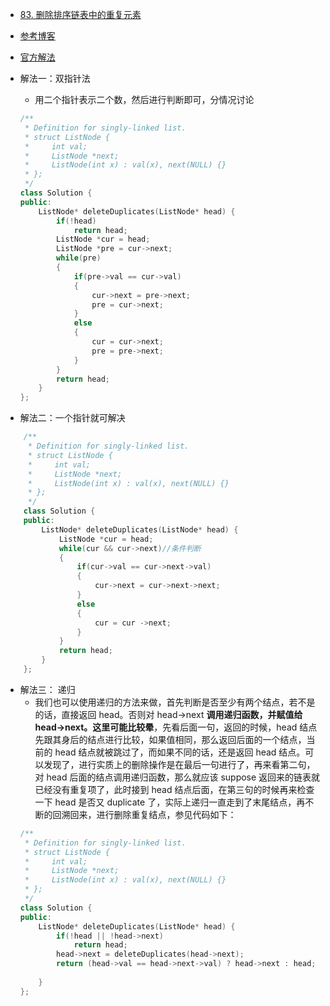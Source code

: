 - [83. 删除排序链表中的重复元素](https://leetcode-cn.com/problems/remove-duplicates-from-sorted-list/)
- [参考博客](https://github.com/grandyang/leetcode/issues/83)
- [官方解法](https://leetcode-cn.com/problems/remove-duplicates-from-sorted-list/solution/shan-chu-pai-xu-lian-biao-zhong-de-zhong-fu-yuan-s/)
- 解法一：双指针法
    + 用二个指针表示二个数，然后进行判断即可，分情况讨论
    ```C++
    /**
     * Definition for singly-linked list.
     * struct ListNode {
     *     int val;
     *     ListNode *next;
     *     ListNode(int x) : val(x), next(NULL) {}
     * };
     */
    class Solution {
    public:
        ListNode* deleteDuplicates(ListNode* head) {
            if(!head)
                return head;
            ListNode *cur = head;
            ListNode *pre = cur->next;
            while(pre)
            {
                if(pre->val == cur->val)
                {
                    cur->next = pre->next;
                    pre = cur->next;
                }
                else
                {
                    cur = cur->next;
                    pre = pre->next;
                }
            }
            return head;
        }
    };
    ```

- 解法二：一个指针就可解决
```C++
    /**
     * Definition for singly-linked list.
     * struct ListNode {
     *     int val;
     *     ListNode *next;
     *     ListNode(int x) : val(x), next(NULL) {}
     * };
     */
    class Solution {
    public:
        ListNode* deleteDuplicates(ListNode* head) {
            ListNode *cur = head;
            while(cur && cur->next)//条件判断
            {
                if(cur->val == cur->next->val)
                {
                    cur->next = cur->next->next;
                }
                else
                {
                    cur = cur ->next;
                }
            }
            return head;
        }
    };
```

- 解法三： 递归
    + 我们也可以使用递归的方法来做，首先判断是否至少有两个结点，若不是的话，直接返回 head。否则对 head->next **调用递归函数，并赋值给 head->next。这里可能比较晕**，先看后面一句，返回的时候，head 结点先跟其身后的结点进行比较，如果值相同，那么返回后面的一个结点，当前的 head 结点就被跳过了，而如果不同的话，还是返回 head 结点。可以发现了，进行实质上的删除操作是在最后一句进行了，再来看第二句，对 head 后面的结点调用递归函数，那么就应该 suppose 返回来的链表就已经没有重复项了，此时接到 head 结点后面，在第三句的时候再来检查一下 head 是否又 duplicate 了，实际上递归一直走到了末尾结点，再不断的回溯回来，进行删除重复结点，参见代码如下：
    ```C++
    /**
     * Definition for singly-linked list.
     * struct ListNode {
     *     int val;
     *     ListNode *next;
     *     ListNode(int x) : val(x), next(NULL) {}
     * };
     */
    class Solution {
    public:
        ListNode* deleteDuplicates(ListNode* head) {
            if(!head || !head->next)
                return head;
            head->next = deleteDuplicates(head->next);
            return (head->val == head->next->val) ? head->next : head;
                
        }
    };
    ```